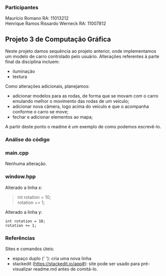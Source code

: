 ### Participantes
Maurício Romano RA: 11013212  
Henrique Ramos Rissardo Werneck RA: 11007812

## Projeto 3 de Computação Gráfica

Neste projeto damos sequência ao projeto anterior, onde implementamos um modelo de carro controlado pelo usuário.
Alterações referentes à parte final da disciplina incluem:  
- iluminação  
- textura  

Como alterações adicionais, planejamos:
- adicionar modelos para as rodas, de forma que se movam com o carro emulando melhor o movimento das rodas de um veículo;
- adicionar nova câmera, logo acima do veículo e que o acompanha conforme o carro se move;
- fechar e adicionar elementos ao mapa;

A partir deste ponto o readme é um exemplo de como podemos escrevê-lo.

###  Análise do código

### main.cpp

Nenhuma alteração.

### window.hpp

Alterado a linha x:

> int rotation = 10;  
> rotation += 1;

Alterado a linha y:

    int rotation = 10;  
    rotation += 1;

### Referências

Sites e comandos úteis:
- espaço duplo ('  '): cria uma nova linha
- stackedit (https://stackedit.io/app#): site pode ser usado para pré-visualizar readme.md antes de comitá-lo.
